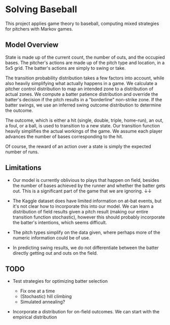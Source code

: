 # Solving Baseball
This project applies game theory to baseball, computing mixed strategies for 
pitchers with Markov games.

## Model Overview
State is made up of the current count, the number of outs, and 
the occupied bases. The pitcher's actions are made up of the pitch type and location, 
in a 5x5 grid. The batter's actions are simply to swing or take. 

The transition probability distribution takes a few factors into account, while also
heavily simplifying what actually happens in a game. We calculate a pitcher control distribution
to map an intended zone to a distribution of actual zones. We compute a batter patience
distribution and override the batter's decision if the pitch results in a "borderline" non-strike 
zone. If the batter swings, we use an inferred swing outcome distribution to determine the outcome.

The outcome, which is either a hit (single, double, triple, home-run), an out, a foul, or a ball,
is used to transition to a new state. Our transition function heavily simplifies the actual
workings of the game. We assume each player advances the number of bases corresponding to the hit.

Of course, the reward of an action over a state is simply the expected number of runs.

## Limitations
- Our model is currently oblivious to plays that happen on field, besides the number of bases achieved
by the runner and whether the batter gets out. This is a significant part of the game that we are ignoring. ↓↓

- The Kaggle dataset does have limited information on at-bat events, but it's not clear how 
to incorporate this into our model. We can learn a distribution of field results given a 
pitch result (making our entire transition function stochastic), however this should probably incorporate
the batter's intentions, which seems difficult.

- The pitch types simplify on the data given, where perhaps more of the numeric information could be of use. 

- In predicting swing results, we do not differentiate between the batter directly getting out and outs on the field.

## TODO
- Test strategies for optimizing batter selection

  - Fix one at a time
  - (Stochastic) hill climbing
  - Simulated annealing?

- Incorporate a distribution for on-field outcomes. We can start with the empirical distribution